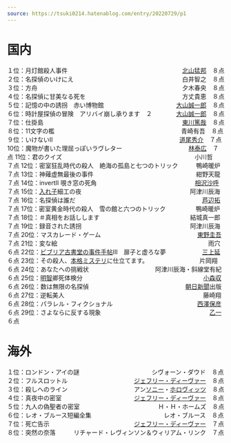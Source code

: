 ```yaml
---
source: https://tsuki0214.hatenablog.com/entry/20220729/p1
---
```


# 国内

１位：月灯館殺人事件　　　　　　　　　　　　　　　　　　　[北山猛邦](https://d.hatena.ne.jp/keyword/%CB%CC%BB%B3%CC%D4%CB%AE)　８点
２位：名探偵のいけにえ　　　　　　　　　　　　　　　　　　白井智之　８点
３位：方舟　　　　　　　　　　　　　　　　　　　　　　　　夕木春央　８点
４位：名探偵に甘美なる死を　　　　　　　　　　　　　　　　方丈貴恵　８点
５位：記憶の中の誘拐　赤い博物館　　　　　　　　　　　　[大山誠一郎](https://d.hatena.ne.jp/keyword/%C2%E7%BB%B3%C0%BF%B0%EC%CF%BA)　８点
６位：時計屋探偵の冒険　アリバイ崩し承ります　２　　　　[大山誠一郎](https://d.hatena.ne.jp/keyword/%C2%E7%BB%B3%C0%BF%B0%EC%CF%BA)　８点
７位：仕掛島　　　　　　　　　　　　　　　　　　　　　　　[東川篤哉](https://d.hatena.ne.jp/keyword/%C5%EC%C0%EE%C6%C6%BA%C8)　８点
８位：11文字の檻　　　　　　　　　　　　　　　　　　　　　青崎有吾　８点
９位：いけないⅡ　　　　　　　　　　　　　　　　　　　　　[道尾秀介](https://d.hatena.ne.jp/keyword/%C6%BB%C8%F8%BD%A8%B2%F0)　７点
10位：魔物が書いた理屈っぽいラヴレター　　　　　　　　　　　[林泰広](https://d.hatena.ne.jp/keyword/%CE%D3%C2%D9%B9%AD)　７点
11位：君のクイズ　　　　　　　　　　　　　　　　　　　　　　小川哲　７点
12位：密室狂乱時代の殺人　絶海の孤島と七つのトリック　　　鴨崎暖炉　７点
13位：神薙虚無最後の事件　　　　　　　　　　　　　　　　　紺野天龍　７点
14位：invertⅡ 覗き窓の死角　　　　　　　　　　　　　　　 　[相沢沙呼](https://d.hatena.ne.jp/keyword/%C1%EA%C2%F4%BA%BB%B8%C6)　７点
15位：[入れ子](https://d.hatena.ne.jp/keyword/%C6%FE%A4%EC%BB%D2)細工の夜　　　　　　　　　　　　　　　　　　阿津川辰海　７点
16位：名探偵は誰だ　　　　　　　　　　　　　　　　　　　　　[芦辺拓](https://d.hatena.ne.jp/keyword/%B0%B2%CA%D5%C2%F3)　７点
17位：密室黄金時代の殺人　雪の館と六つのトリック　　　　　鴨崎暖炉　７点
18位：＃真相をお話しします　　　　　　　　　　　　　　　結城真一郎　７点
19位：録音された誘拐　　　　　　　　　　　　　　　　　　阿津川辰海　７点
20位：マスカレード・ゲーム　　　　　　　　　　　　　　　　[東野圭吾](https://d.hatena.ne.jp/keyword/%C5%EC%CC%EE%B7%BD%B8%E3)　７点
21位：変な絵　　　　　　　　　　　　　　　　　　　　　　　　　雨穴　６点
22位：[ビブリア古書堂の事件手帖](https://d.hatena.ne.jp/keyword/%A5%D3%A5%D6%A5%EA%A5%A2%B8%C5%BD%F1%C6%B2%A4%CE%BB%F6%B7%EF%BC%EA%C4%A1)Ⅲ　扉子と虚ろな夢　　　　　　[三上延](https://d.hatena.ne.jp/keyword/%BB%B0%BE%E5%B1%E4)　６点
23位：その殺人、[本格ミステリ](https://d.hatena.ne.jp/keyword/%CB%DC%B3%CA%A5%DF%A5%B9%A5%C6%A5%EA)に仕立てます。　　　　　　　　　片岡翔　６点
24位：あなたへの挑戦状　　　　　　　　　　　阿津川辰海・斜線堂有紀　６点
25位：[明智](https://d.hatena.ne.jp/keyword/%CC%C0%C3%D2)卿死体検分　　　　　　　　　　　　　　　　　　　　[小森収](https://d.hatena.ne.jp/keyword/%BE%AE%BF%B9%BC%FD)　６点
26位：数は無限の名探偵　　　　　　　　　　　　　　　　[朝日新聞](https://d.hatena.ne.jp/keyword/%C4%AB%C6%FC%BF%B7%CA%B9)出版　６点
27位：逆転美人　　　　　　　　　　　　　　　　　　　　　　　藤崎翔　６点
28位：パラレル・フィクショナル　　　　　　　　　　　　　　[西澤保彦](https://d.hatena.ne.jp/keyword/%C0%BE%DF%B7%CA%DD%C9%A7)　６点
29位：さよならに反する現象　　　　　　　　　　　　　　　　　　[乙一](https://d.hatena.ne.jp/keyword/%B2%B5%B0%EC)　６点
　
# 海外

１位：ロンドン・アイの謎　　　　　　　　　　　　シヴォーン・ダウド　８点
２位：フルスロットル　　　　　　　　　　　[ジェフリー・ディーヴァー](https://d.hatena.ne.jp/keyword/%A5%B8%A5%A7%A5%D5%A5%EA%A1%BC%A1%A6%A5%C7%A5%A3%A1%BC%A5%F4%A5%A1%A1%BC)　８点
３位：殺しへのライン　　　　　　　　　　　アン[ソニー](https://d.hatena.ne.jp/keyword/%A5%BD%A5%CB%A1%BC)・[ホロヴィッツ](https://d.hatena.ne.jp/keyword/%A5%DB%A5%ED%A5%F4%A5%A3%A5%C3%A5%C4)　８点
４位：真夜中の密室　　　　　　　　　　　　[ジェフリー・ディーヴァー](https://d.hatena.ne.jp/keyword/%A5%B8%A5%A7%A5%D5%A5%EA%A1%BC%A1%A6%A5%C7%A5%A3%A1%BC%A5%F4%A5%A1%A1%BC)　８点
５位：九人の偽聖者の密室　　　　　　　　　　　　　Ｈ・Ｈ・ホームズ　８点
６位：レオ・ブルース短編全集　　　　　　　　　　　　レオ・ブルース　８点
７位：死亡告示　　　　　　　　　　　　　　[ジェフリー・ディーヴァー](https://d.hatena.ne.jp/keyword/%A5%B8%A5%A7%A5%D5%A5%EA%A1%BC%A1%A6%A5%C7%A5%A3%A1%BC%A5%F4%A5%A1%A1%BC)　７点
８位：突然の奈落　　　リチャード・レヴィンソン＆ウィリアム・リンク　７点
